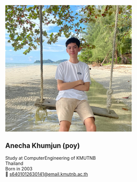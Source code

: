 <img src="Mypicture.jpg" width="400" height="400">

## Anecha Khumjun (poy)
Study at ComputerEngineering of KMUTNB  
Thailand  
Born in 2003  
:envelope_with_arrow: s6401012630141@email.kmutnb.ac.th


